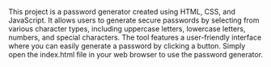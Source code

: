 This project is a password generator created using HTML, CSS, and JavaScript. It allows users to generate secure passwords by selecting from various character types, including uppercase letters, lowercase letters, numbers, and special characters. The tool features a user-friendly interface where you can easily generate a password by clicking a button. Simply open the index.html file in your web browser to use the password generator.
